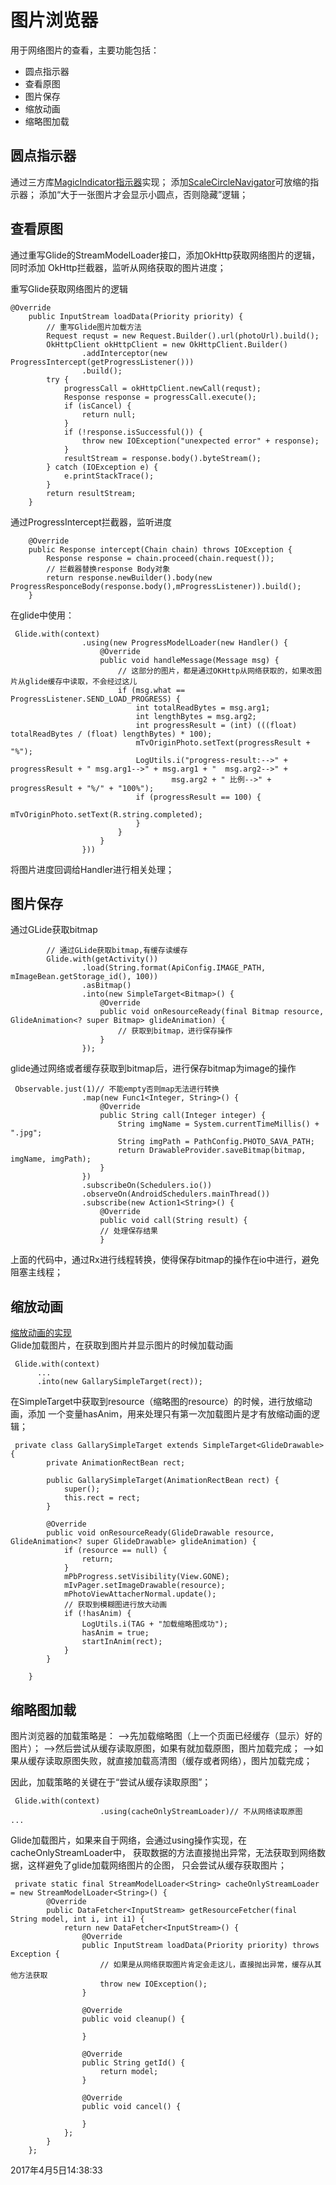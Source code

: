 # 图片浏览器
用于网络图片的查看，主要功能包括：

- 圆点指示器
- 查看原图
- 图片保存
- 缩放动画
- 缩略图加载

## 圆点指示器
 通过三方库[MagicIndicator指示器](https://github.com/hackware1993/MagicIndicator)实现；
 添加[ScaleCircleNavigator](https://github.com/zhiyicx/thinksns-plus-android/blob/fed8e7360cfe9b267ff9e67f3d9f8666214af2cf/baseproject/src/main/java/com/zhiyicx/baseproject/widget/indicator_expand/ScaleCircleNavigator.java)可放缩的指示器；
 添加“大于一张图片才会显示小圆点，否则隐藏”逻辑；

## 查看原图
通过重写Glide的StreamModelLoader接口，添加OkHttp获取网络图片的逻辑，同时添加
OkHttp拦截器，监听从网络获取的图片进度；<br>

重写Glide获取网络图片的逻辑
```
@Override
    public InputStream loadData(Priority priority) {
        // 重写Glide图片加载方法
        Request requst = new Request.Builder().url(photoUrl).build();
        OkHttpClient okHttpClient = new OkHttpClient.Builder()
                .addInterceptor(new ProgressIntercept(getProgressListener()))
                .build();
        try {
            progressCall = okHttpClient.newCall(requst);
            Response response = progressCall.execute();
            if (isCancel) {
                return null;
            }
            if (!response.isSuccessful()) {
                throw new IOException("unexpected error" + response);
            }
            resultStream = response.body().byteStream();
        } catch (IOException e) {
            e.printStackTrace();
        }
        return resultStream;
    }

```

通过ProgressIntercept拦截器，监听进度
```
    @Override
    public Response intercept(Chain chain) throws IOException {
        Response response = chain.proceed(chain.request());
        // 拦截器替换response Body对象
        return response.newBuilder().body(new ProgressResponceBody(response.body(),mProgressListener)).build();
    }
```

在glide中使用：
```
 Glide.with(context)
                .using(new ProgressModelLoader(new Handler() {
                    @Override
                    public void handleMessage(Message msg) {
                        // 这部分的图片，都是通过OKHttp从网络获取的，如果改图片从glide缓存中读取，不会经过这儿
                        if (msg.what == ProgressListener.SEND_LOAD_PROGRESS) {
                            int totalReadBytes = msg.arg1;
                            int lengthBytes = msg.arg2;
                            int progressResult = (int) (((float) totalReadBytes / (float) lengthBytes) * 100);
                            mTvOriginPhoto.setText(progressResult + "%");
                            LogUtils.i("progress-result:-->" + progressResult + " msg.arg1-->" + msg.arg1 + "  msg.arg2-->" +
                                    msg.arg2 + " 比例-->" + progressResult + "%/" + "100%");
                            if (progressResult == 100) {
                                mTvOriginPhoto.setText(R.string.completed);
                            }
                        }
                    }
                }))
```
将图片进度回调给Handler进行相关处理；
## 图片保存
通过GLide获取bitmap
```
        // 通过GLide获取bitmap,有缓存读缓存
        Glide.with(getActivity())
                .load(String.format(ApiConfig.IMAGE_PATH, mImageBean.getStorage_id(), 100))
                .asBitmap()
                .into(new SimpleTarget<Bitmap>() {
                    @Override
                    public void onResourceReady(final Bitmap resource, GlideAnimation<? super Bitmap> glideAnimation) {
                        // 获取到bitmap，进行保存操作
                    }
                });
```

glide通过网络或者缓存获取到bitmap后，进行保存bitmap为image的操作

```
 Observable.just(1)// 不能empty否则map无法进行转换
                .map(new Func1<Integer, String>() {
                    @Override
                    public String call(Integer integer) {
                        String imgName = System.currentTimeMillis() + ".jpg";
                        String imgPath = PathConfig.PHOTO_SAVA_PATH;
                        return DrawableProvider.saveBitmap(bitmap, imgName, imgPath);
                    }
                })
                .subscribeOn(Schedulers.io())
                .observeOn(AndroidSchedulers.mainThread())
                .subscribe(new Action1<String>() {
                    @Override
                    public void call(String result) {
                    // 处理保存结果
                    }
```

上面的代码中，通过Rx进行线程转换，使得保存bitmap的操作在io中进行，避免阻塞主线程；

## 缩放动画
[缩放动画的实现](ACTIVITYANIMATION.md) <br>
Glide加载图片，在获取到图片并显示图片的时候加载动画
```
 Glide.with(context)
      ...
      .into(new GallarySimpleTarget(rect));
```

在SimpleTarget中获取到resource（缩略图的resource）的时候，进行放缩动画，添加
一个变量hasAnim，用来处理只有第一次加载图片是才有放缩动画的逻辑；
```
 private class GallarySimpleTarget extends SimpleTarget<GlideDrawable> {
        private AnimationRectBean rect;

        public GallarySimpleTarget(AnimationRectBean rect) {
            super();
            this.rect = rect;
        }

        @Override
        public void onResourceReady(GlideDrawable resource, GlideAnimation<? super GlideDrawable> glideAnimation) {
            if (resource == null) {
                return;
            }
            mPbProgress.setVisibility(View.GONE);
            mIvPager.setImageDrawable(resource);
            mPhotoViewAttacherNormal.update();
            // 获取到模糊图进行放大动画
            if (!hasAnim) {
                LogUtils.i(TAG + "加载缩略图成功");
                hasAnim = true;
                startInAnim(rect);
            }
        }

    }
```

## 缩略图加载
图片浏览器的加载策略是：
-->先加载缩略图（上一个页面已经缓存（显示）好的图片）；
-->然后尝试从缓存读取原图，如果有就加载原图，图片加载完成；
-->如果从缓存读取原图失败，就直接加载高清图（缓存或者网络），图片加载完成；

因此，加载策略的关键在于“尝试从缓存读取原图”；
```
 Glide.with(context)
                    .using(cacheOnlyStreamLoader)// 不从网络读取原图
...
```

Glide加载图片，如果来自于网络，会通过using操作实现，在cacheOnlyStreamLoader中，
获取数据的方法直接抛出异常，无法获取到网络数据，这样避免了glide加载网络图片的企图，
只会尝试从缓存获取图片；

```
 private static final StreamModelLoader<String> cacheOnlyStreamLoader = new StreamModelLoader<String>() {
        @Override
        public DataFetcher<InputStream> getResourceFetcher(final String model, int i, int i1) {
            return new DataFetcher<InputStream>() {
                @Override
                public InputStream loadData(Priority priority) throws Exception {
                    // 如果是从网络获取图片肯定会走这儿，直接抛出异常，缓存从其他方法获取
                    throw new IOException();
                }

                @Override
                public void cleanup() {

                }

                @Override
                public String getId() {
                    return model;
                }

                @Override
                public void cancel() {

                }
            };
        }
    };
```
2017年4月5日14:38:33